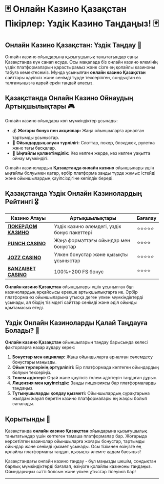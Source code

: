 # 🃏 Онлайн Казино Қазақстан Пікірлер: Үздік Казино Таңдаңыз! 🃏

## Онлайн Казино Қазақстан: Үздік Таңдау 🎲

Онлайн казино ойындарына қызығушылық танытатындар саны Қазақстанда күн санап өсуде. Осы мақалада біз онлайн казино әлемінің үздік платформаларын қарастырамыз және сізге ең қолайлы казиноны табуға көмектесеміз. Мұнда ұсынылған **онлайн казино Қазақстан** сайттары қауіпсіз және сенімді түрде тексерілген, сондықтан өз талғамыңызға қарай еркін таңдай аласыз.

## Қазақстанда Онлайн Казино Ойнаудың Артықшылықтары 🎮

Онлайн казино ойындары көп мүмкіндіктер ұсынады:
- 💰 **Жоғары бонус пен акциялар:** Жаңа ойыншыларға арналған тартымды ұсыныстар.
- 🎰 **Ойындардың алуан түрлілігі:** Слоттар, покер, блэкджек, рулетка және тағы басқалар.
- 📱 **Ыңғайлы қолжетімділік:** Кез келген жерде, кез келген уақытта ойнау мүмкіндігі.

Онлайн казинолардың **Қазақстанда онлайн казино** ойыншылары үшін ыңғайлы болуымен қатар, әрбір платформа заңды түрде жұмыс істейді және ойыншылардың қауіпсіздігіне кепілдік береді.

## Қазақстанда Үздік Онлайн Казинолардың Рейтингі 🎖️

| Казино Атауы        | Артықшылықтары                          | Бағалау        |
|---------------------|-----------------------------------------|----------------|
| [**ПОКЕРДОМ КАЗИНО**](https://brandplay.link/Bxg7SC7H) | Үздік казино әлемдегі, үздік бонус пакеттері | ⭐⭐⭐⭐⭐       |
| [**PUNCH CASINO**](https://betpunch1.com/d638d6d39)     | Жаңа форматтағы ойындар мен бонустар | ⭐⭐⭐⭐          |
| [**JOZZ CASINO**](https://tk435zi5i9.com/alt/jozz/registration?e8250665e216213938eeaefaf3e61c0a)   | Үлкен бонустар және қызықты ұсыныстар | ⭐⭐⭐⭐⭐       |
| [**BANZAIBET CASINO**](https://bnzstr009.com/e9rVJ)   | 100%+200 FS бонус | ⭐⭐⭐⭐          |

**Онлайн казино Қазақстан** ойыншылары үшін ұсынылған бұл казинолардың әрқайсысы ерекше артықшылықтарға ие. Әрбір платформа өз ойыншыларына ұтысқа деген үлкен мүмкіндіктерді ұсынады, ал біздің тізімдегі сайттар сенімді және әділ ойынды қамтамасыз етеді.

## Үздік Онлайн Казиноларды Қалай Таңдауға Болады? 🧐

**Онлайн казино Қазақстан** ойыншыларын таңдау барысында келесі факторларға назар аудару керек:
1. **Бонустар мен акциялар:** Жаңа ойыншыларға арналған сәлемдесу бонустары маңызды.
2. **Ойын түрлерінің әртүрлілігі:** Бір платформада көптеген ойындардың болуын тексеріңіз.
3. **Төлем әдістері:** Оңай және қауіпсіз төлем әдістерін таңдаған дұрыс.
4. **Лицензия мен қауіпсіздік:** Заңды лицензиясы бар платформаларды таңдаңыз.
5. **Тұтынушыларды қолдау қызметі:** Ойыншылардың сұрақтарына жылдам жауап беретін казино платформалары ең жақсы болып саналады.

## Қорытынды 🎯

Қазақстанда **онлайн казино Қазақстан** ойындарына қызығушылық танытатындар үшін көптеген тамаша платформалар бар. Жоғарыда көрсетілген казинолар ойыншыларға жоғары бонустар, тартымды ойындар және сенімді қызмет ұсынады. Осы тізімнен өзіңізге ең қолайлы платформаны таңдап, қызықты әлемге қадам басыңыз!

Қазақстандағы онлайн казино таңдау - бұл маңызды шешім, сондықтан барлық мүмкіндіктерді бағалап, өзіңізге қолайлы казиноны таңдаңыз. Ойындарыңыз сәтті болсын және үлкен ұтыстар тілеуіміз бар!

---
